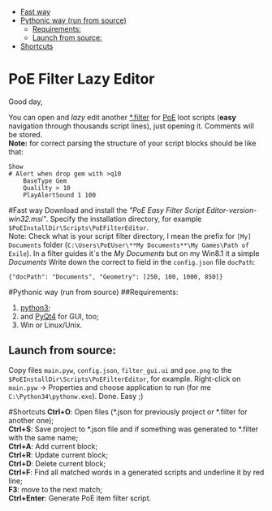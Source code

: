 <!-- TOC depth:6 withLinks:1 updateOnSave:1 orderedList:0 -->

- [Fast way](#fast-way)
- [Pythonic way (run from source)](#pythonic-way-run-from-source)
	- [Requirements:](#requirements)
	- [Launch from source:](#launch-from-source)
- [Shortcuts](#shortcuts)
<!-- /TOC -->


# PoE Filter Lazy Editor

Good day,


You can open and *lazy* edit another [\*.filter](https://www.pathofexile.com/forum/view-thread/1235695) for [PoE](http://pathofexile.com/) loot scripts
(**easy** navigation through thousands script lines), just opening it. Comments will be stored.  
**Note:** for correct parsing the structure of your script blocks should be like that:  

    Show  
    # Alert when drop gem with >q10  
        BaseType Gem  
        Qualilty > 10
        PlayAlertSound 1 100  


#Fast way
Download and install the *"PoE Easy Filter Script Editor-version-win32.msi"*. Specify the installation directory, for example `$PoEInstallDir\Scripts\PoEFilterEditor`.  
Note: Check what is your script filter directory, I mean the prefix for `[My] Documents` folder (`C:\Users\PoEUser\**My Documents**\My Games\Path of Exile`). In a filter guides it\`s the *My Documents* but on my Win8.1 it a simple *Documents*  Write down the correct to field in the `config.json` file `docPath`:

    {"docPath": "Documents", "Geometry": [250, 100, 1000, 850]}


#Pythonic way (run from source)
##Requirements:
1. [python3](https://www.python.org/downloads/windows/);  
2. and [PyQt4](http://www.lfd.uci.edu/~gohlke/pythonlibs/#pyqt4) for GUI, too;  
3. Win or Linux/Unix.


## Launch from source:
Copy files `main.pyw`, `config.json`, `filter_gui.ui` and `poe.png` to the `$PoEInstallDir\Scripts\PoEFilterEditor`, for example. Right-click on `main.pyw` -> Properties and choose application to run (for me `C:\Python34\pythonw.exe`). Done. Easy ;)


#Shortcuts
**Ctrl+O**: Open files (\*.json for previously project or \*.filter for another one);  
**Ctrl+S**: Save project to \*.json file and if something was generated to \*.filter with the same name;  
**Ctrl+A**: Add current block;  
**Ctrl+R**: Update current block;  
**Ctrl+D**: Delete current block;  
**Ctrl+F**: Find all matched words in a generated scripts and underline it by red line;  
**F3**: move to the next match;  
**Ctrl+Enter**: Generate PoE item filter script.
